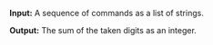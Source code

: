 **Input:** A sequence of commands as a list of strings.

**Output:** The sum of the taken digits as an integer.

